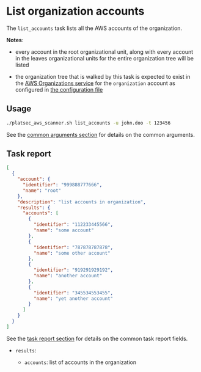 # List organization accounts

The `list_accounts` task lists all the AWS accounts of the organization.

**Notes**:

-   every account in the root organizational unit, along with every account in the leaves organizational units for the
    entire organization tree will be listed

-   the organization tree that is walked by this task is expected to exist in the
    [AWS Organizations service][aws-organizations] for the `organization` account as configured in
    [the configuration file](../configuration.md#organization)

## Usage

```sh
./platsec_aws_scanner.sh list_accounts -u john.doo -t 123456
```

See the [common arguments section](../usage.md#common-arguments) for details on the common arguments.

## Task report

```json
[
  {
    "account": {
      "identifier": "999888777666",
      "name": "root"
    },
    "description": "list accounts in organization",
    "results": {
      "accounts": [
        {
          "identifier": "112233445566",
          "name": "some account"
        },
        {
          "identifier": "787878787878",
          "name": "some other account"
        },
        {
          "identifier": "919291929192",
          "name": "another account"
        },
        {
          "identifier": "345534553455",
          "name": "yet another account"
        }
      ]
    }
  }
]
```

See the [task report section](../usage.md#task-report) for details on the common task report fields.

- `results`:

  - `accounts`: list of accounts in the organization

[aws-organizations]: https://docs.aws.amazon.com/organizations/latest/userguide/orgs_introduction.html
